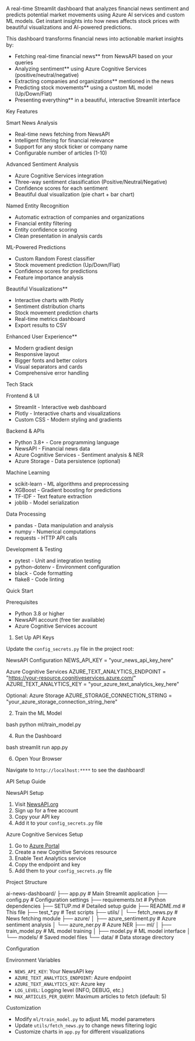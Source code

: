 A real-time Streamlit dashboard that analyzes financial news sentiment and predicts potential market movements using Azure AI services and custom ML models. Get instant insights into how news affects stock prices with beautiful visualizations and AI-powered predictions.


This dashboard transforms financial news into actionable market insights by:

- Fetching real-time financial news** from NewsAPI based on your queries
- Analyzing sentiment** using Azure Cognitive Services (positive/neutral/negative)
- Extracting companies and organizations** mentioned in the news
- Predicting stock movements** using a custom ML model (Up/Down/Flat)
- Presenting everything** in a beautiful, interactive Streamlit interface

Key Features

Smart News Analysis
- Real-time news fetching from NewsAPI
- Intelligent filtering for financial relevance
- Support for any stock ticker or company name
- Configurable number of articles (1-10)

Advanced Sentiment Analysis
- Azure Cognitive Services integration
- Three-way sentiment classification (Positive/Neutral/Negative)
- Confidence scores for each sentiment
- Beautiful dual visualization (pie chart + bar chart)

Named Entity Recognition
- Automatic extraction of companies and organizations
- Financial entity filtering
- Entity confidence scoring
- Clean presentation in analysis cards

ML-Powered Predictions
- Custom Random Forest classifier
- Stock movement prediction (Up/Down/Flat)
- Confidence scores for predictions
- Feature importance analysis

Beautiful Visualizations**
- Interactive charts with Plotly
- Sentiment distribution charts
- Stock movement prediction charts
- Real-time metrics dashboard
- Export results to CSV

Enhanced User Experience**
- Modern gradient design
- Responsive layout
- Bigger fonts and better colors
- Visual separators and cards
- Comprehensive error handling

Tech Stack

Frontend & UI
- Streamlit - Interactive web dashboard
- Plotly - Interactive charts and visualizations
- Custom CSS - Modern styling and gradients

Backend & APIs
- Python 3.8+ - Core programming language
- NewsAPI - Financial news data
- Azure Cognitive Services - Sentiment analysis & NER
- Azure Storage - Data persistence (optional)

Machine Learning
- scikit-learn - ML algorithms and preprocessing
- XGBoost - Gradient boosting for predictions
- TF-IDF - Text feature extraction
- joblib - Model serialization

Data Processing
- pandas - Data manipulation and analysis
- numpy - Numerical computations
- requests - HTTP API calls

Development & Testing
- pytest - Unit and integration testing
- python-dotenv - Environment configuration
- black - Code formatting
- flake8 - Code linting


 Quick Start

Prerequisites
- Python 3.8 or higher
- NewsAPI account (free tier available)
- Azure Cognitive Services account


1. Set Up API Keys
   
Update the `config_secrets.py` file in the project root:

NewsAPI Configuration
NEWS_API_KEY = "your_news_api_key_here"

Azure Cognitive Services
AZURE_TEXT_ANALYTICS_ENDPOINT = "https://your-resource.cognitiveservices.azure.com/"
AZURE_TEXT_ANALYTICS_KEY = "your_azure_text_analytics_key_here"

Optional: Azure Storage
AZURE_STORAGE_CONNECTION_STRING = "your_azure_storage_connection_string_here"


2. Train the ML Model
   
bash
python ml/train_model.py


4. Run the Dashboard
   
bash
streamlit run app.py


6. Open Your Browser
   
Navigate to `http://localhost:****` to see the dashboard!

API Setup Guide

NewsAPI Setup
1. Visit [NewsAPI.org](https://newsapi.org/)
2. Sign up for a free account
3. Copy your API key
4. Add it to your `config_secrets.py` file

Azure Cognitive Services Setup
1. Go to [Azure Portal](https://portal.azure.com/)
2. Create a new Cognitive Services resource
3. Enable Text Analytics service
4. Copy the endpoint and key
5. Add them to your `config_secrets.py` file



 Project Structure

ai-news-dashboard/
├── app.py                    # Main Streamlit application
├── config.py                 # Configuration settings
├── requirements.txt          # Python dependencies
├── SETUP.md                 # Detailed setup guide
├── README.md                # This file
├── test_*.py                # Test scripts
├── utils/
│   └── fetch_news.py        # News fetching module
├── azure/
│   ├── azure_sentiment.py   # Azure sentiment analysis
│   └── azure_ner.py         # Azure NER
├── ml/
│   ├── train_model.py       # ML model training
│   ├── model.py            # ML model interface
│   └── models/             # Saved model files
└── data/                   # Data storage directory


 Configuration

Environment Variables
- `NEWS_API_KEY`: Your NewsAPI key
- `AZURE_TEXT_ANALYTICS_ENDPOINT`: Azure endpoint
- `AZURE_TEXT_ANALYTICS_KEY`: Azure key
- `LOG_LEVEL`: Logging level (INFO, DEBUG, etc.)
- `MAX_ARTICLES_PER_QUERY`: Maximum articles to fetch (default: 5)

Customization
- Modify `ml/train_model.py` to adjust ML model parameters
- Update `utils/fetch_news.py` to change news filtering logic
- Customize charts in `app.py` for different visualizations

